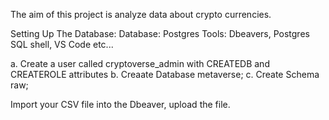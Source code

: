 The aim of this project is analyze data about crypto currencies.

Setting Up The Database:
Database: Postgres
Tools: Dbeavers, Postgres SQL shell, VS Code etc...

a. Create a user called cryptoverse_admin with CREATEDB and CREATEROLE attributes
b. Creaate Database metaverse;
c. Create Schema raw;

Import your CSV file into the Dbeaver, upload the file.
